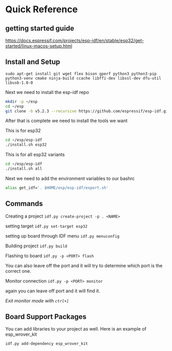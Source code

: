 # Quick Reference

## getting started guide

https://docs.espressif.com/projects/esp-idf/en/stable/esp32/get-started/linux-macos-setup.html

## Install and Setup

`sudo apt-get install git wget flex bison gperf python3 python3-pip python3-venv cmake ninja-build ccache libffi-dev libssl-dev dfu-util libusb-1.0-0`

Next we need to install the esp-idf repo

```bash
mkdir -p ~/esp
cd ~/esp
git clone -b v5.2.3 --recursive https://github.com/espressif/esp-idf.git
```

After that is complete we need to install the tools we want

This is for esp32

```bash
cd ~/esp/esp-idf
./install.sh esp32
```

This is for all esp32 variants

```bash
cd ~/esp/esp-idf
./install.sh all
```

Next we need to add the environment variables to our bashrc

```bash
alias get_idf='. $HOME/esp/esp-idf/export.sh'
```

## Commands

Creating a project
`idf.py create-project -p . <NAME>`

setting target
`idf.py set-target esp32`

setting up board through IDF menu
`idf.py menuconfig`

Building project
`idf.py build`

Flashing to board
`idf.py -p <PORT> flash`

You can also leave off the port and it will try to determine which port is the correct one.

Monitor connection
`idf.py -p <PORT> monitor`

again you can leave off port and it will find it.

*Exit monitor mode with `ctrl+]`*

## Board Support Packages

You can add libraries to your project as well.
Here is an example of esp_wrover_kit

`idf.py add-dependency esp_wrover_kit`


